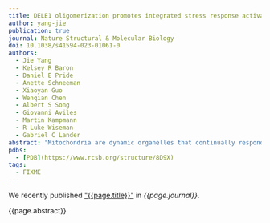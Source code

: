 ```yaml
---
title: DELE1 oligomerization promotes integrated stress response activation
author: yang-jie
publication: true
journal: Nature Structural & Molecular Biology
doi: 10.1038/s41594-023-01061-0
authors:
  - Jie Yang
  - Kelsey R Baron
  - Daniel E Pride
  - Anette Schneeman
  - Xiaoyan Guo
  - Wenqian Chen
  - Albert S Song
  - Giovanni Aviles
  - Martin Kampmann
  - R Luke Wiseman
  - Gabriel C Lander  
abstract: "Mitochondria are dynamic organelles that continually respond to cellular stress. Recent studies have demonstrated that mitochondrial stress is relayed from mitochondria to the cytosol by the release of a proteolytic fragment of DELE1 that binds to the eIF2α kinase HRI to initiate integrated stress response (ISR) signaling. We report the cryo-electron microscopy structure of the C-terminal cleavage product of human DELE1, which assembles into a high-order oligomer. The oligomer consists of eight DELE1 monomers that assemble with D4 symmetry via two sets of hydrophobic inter-subunit interactions. We identified the key residues involved in DELE1 oligomerization, and confirmed their role in stabilizing the octamer in vitro and in cells using mutagenesis. We further show that assembly-impaired DELE1 mutants are compromised in their ability to induce HRI-dependent ISR activation in cell culture models. Together, our findings provide molecular insights into the activity of DELE1 and how it signals to promote ISR activity following mitochondrial insult."
pdbs:
  - [PDB](https://www.rcsb.org/structure/8D9X)
tags:
  - FIXME
---
```


We recently published ["{{page.title}}"](https://doi.org/{{page.doi}}) in *{{page.journal}}*.

{{page.abstract}}
